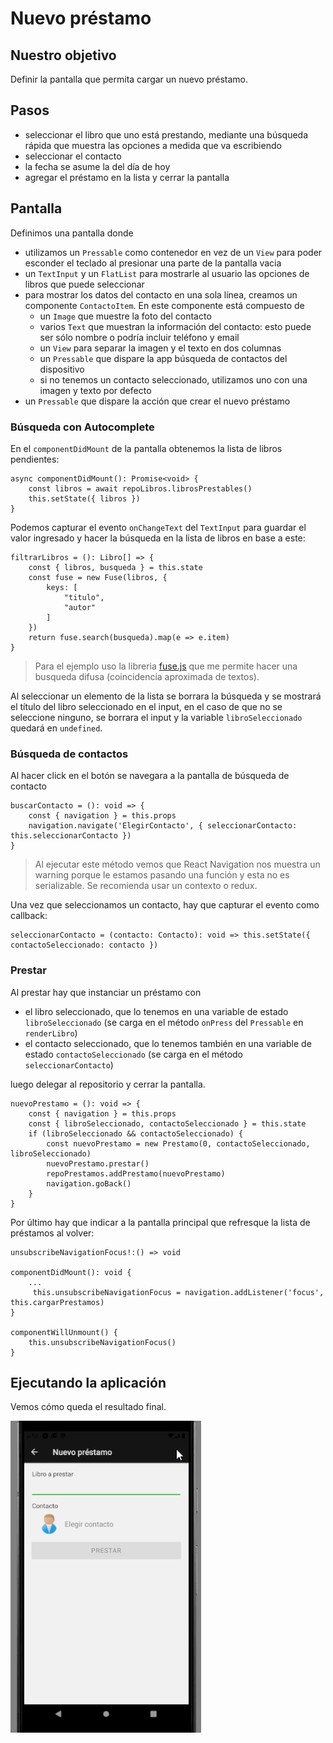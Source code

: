 # Nuevo préstamo

## Nuestro objetivo

Definir la pantalla que permita cargar un nuevo préstamo.

## Pasos

* seleccionar el libro que uno está prestando, mediante una búsqueda rápida que muestra las opciones a medida que va escribiendo
* seleccionar el contacto 
* la fecha se asume la del día de hoy
* agregar el préstamo en la lista y cerrar la pantalla

## Pantalla

Definimos una pantalla donde

* utilizamos un `Pressable` como contenedor en vez de un `View` para poder esconder el teclado al presionar una parte de la pantalla vacia
* un `TextInput` y un `FlatList` para mostrarle al usuario las opciones de libros que puede seleccionar
* para mostrar los datos del contacto en una sola línea, creamos un componente `ContactoItem`. En este componente está compuesto de
    * un `Image` que muestre la foto del contacto
    * varios `Text` que muestran la información del contacto: esto puede ser sólo nombre o podría incluir teléfono y email
    * un `View` para separar la imagen y el texto en dos columnas
    * un `Pressable` que dispare la app búsqueda de contactos del dispositivo
    * si no tenemos un contacto seleccionado, utilizamos uno con una imagen y texto por defecto
* un `Pressable` que dispare la acción que crear el nuevo préstamo


### Búsqueda con Autocomplete

En el `componentDidMount` de la pantalla obtenemos la lista de libros pendientes:

```tsx
async componentDidMount(): Promise<void> {
    const libros = await repoLibros.librosPrestables()
    this.setState({ libros })
}
```

Podemos capturar el evento `onChangeText` del `TextInput` para guardar el valor ingresado y hacer la búsqueda en la lista de libros en base a este:

```tsx
filtrarLibros = (): Libro[] => {
    const { libros, busqueda } = this.state
    const fuse = new Fuse(libros, {
        keys: [
            "titulo",
            "autor"
        ]
    })
    return fuse.search(busqueda).map(e => e.item)
}
```

> Para el ejemplo uso la libreria [fuse.js](https://fusejs.io/) que me permite hacer una busqueda difusa (coincidencia aproximada de textos).

Al seleccionar un elemento de la lista se borrara la búsqueda y se mostrará el título del libro seleccionado en el input, en el caso de que no se seleccione ninguno, se borrara el input y la variable `libroSeleccionado` quedará en `undefined`.

### Búsqueda de contactos

Al hacer click en el botón se navegara a la pantalla de búsqueda de contacto

```tsx
buscarContacto = (): void => {
    const { navigation } = this.props
    navigation.navigate('ElegirContacto', { seleccionarContacto: this.seleccionarContacto })
}
```

> Al ejecutar este método vemos que React Navigation nos muestra un warning porque le estamos pasando una función y esta no es serializable. Se recomienda usar un contexto o redux. 

Una vez que seleccionamos un contacto, hay que capturar el evento como callback:

```tsx
seleccionarContacto = (contacto: Contacto): void => this.setState({ contactoSeleccionado: contacto })
```
### Prestar

Al prestar hay que instanciar un préstamo con 

* el libro seleccionado, que lo tenemos en una variable de estado `libroSeleccionado` (se carga en el método `onPress` del `Pressable` en `renderLibro`)
* el contacto seleccionado, que lo tenemos también en una variable de estado `contactoSeleccionado` (se carga en el método `seleccionarContacto`)

luego delegar al repositorio y cerrar la pantalla.

```tsx
nuevoPrestamo = (): void => {
    const { navigation } = this.props
    const { libroSeleccionado, contactoSeleccionado } = this.state
    if (libroSeleccionado && contactoSeleccionado) {
        const nuevoPrestamo = new Prestamo(0, contactoSeleccionado, libroSeleccionado)
        nuevoPrestamo.prestar()
        repoPrestamos.addPrestamo(nuevoPrestamo)
        navigation.goBack()
    }
}
```

Por último hay que indicar a la pantalla principal que refresque la lista de préstamos al volver:

```tsx
unsubscribeNavigationFocus!:() => void

componentDidMount(): void {
    ...
     this.unsubscribeNavigationFocus = navigation.addListener('focus', this.cargarPrestamos)
}

componentWillUnmount() {
    this.unsubscribeNavigationFocus()
}
```

## Ejecutando la aplicación

Vemos cómo queda el resultado final.

![nuevoPrestamo](./images/nuevoPrestamo.gif)